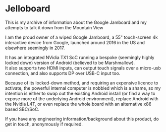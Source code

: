 # Jelloboard
This is my archive of information about the Google Jamboard and my attempts to talk it down from the Mountain View

I am the proud owner of a wiped Google Jamboard, a 55" touch-screen 4k interactive device from Google, launched around 2016 in the US and elsewhere seemingly in 2017.

It has an integrated NVidia TX1 SoC running a bespoke (seemingly highly locked down) version of Android (believed to be Marshmallow).  
It also supports two HDMI inputs, can output touch signals over a micro-usb connection, and also supports DP over USB-C input too.

Because of its locked-down method, and requiring an expensive licence to activate, the powerful internal computer is nobbled which is a shame, so my intention is either to swap out the existing Android install (or find a way to expose more of the underlying Android environment), replace Android with the Nvidia L4T,  or even replace the whole board with an alternative x86 based SBC/SoC.

If you have any engineering information/background about this product, do get in touch, anonymously if required.
